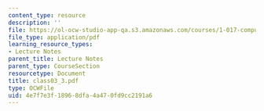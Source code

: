```yaml
---
content_type: resource
description: ''
file: https://ol-ocw-studio-app-qa.s3.amazonaws.com/courses/1-017-computing-and-data-analysis-for-environmental-applications-fall-2003/4e7f7e3f18968dfa4a470fd9cc2191a6_class03_3.pdf
file_type: application/pdf
learning_resource_types:
- Lecture Notes
parent_title: Lecture Notes
parent_type: CourseSection
resourcetype: Document
title: class03_3.pdf
type: OCWFile
uid: 4e7f7e3f-1896-8dfa-4a47-0fd9cc2191a6
---
```

